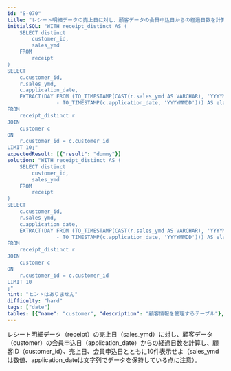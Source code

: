 ```yaml
---
id: "S-070"
title: "レシート明細データの売上日に対し、顧客データの会員申込日からの経過日数を計算し、顧客ID、売上..."
initialSQL: "WITH receipt_distinct AS (
    SELECT distinct
        customer_id,
        sales_ymd
    FROM
        receipt
)
SELECT
    c.customer_id,
    r.sales_ymd,
    c.application_date,
    EXTRACT(DAY FROM (TO_TIMESTAMP(CAST(r.sales_ymd AS VARCHAR), 'YYYYMMDD') 
                - TO_TIMESTAMP(c.application_date, 'YYYYMMDD'))) AS elapsed_days
FROM
    receipt_distinct r
JOIN
    customer c
ON
    r.customer_id = c.customer_id
LIMIT 10;"
expectedResult: [{"result": "dummy"}]
solution: "WITH receipt_distinct AS (
    SELECT distinct
        customer_id,
        sales_ymd
    FROM
        receipt
)
SELECT
    c.customer_id,
    r.sales_ymd,
    c.application_date,
    EXTRACT(DAY FROM (TO_TIMESTAMP(CAST(r.sales_ymd AS VARCHAR), 'YYYYMMDD') 
                - TO_TIMESTAMP(c.application_date, 'YYYYMMDD'))) AS elapsed_days
FROM
    receipt_distinct r
JOIN
    customer c
ON
    r.customer_id = c.customer_id
LIMIT 10
;"
hint: "ヒントはありません"
difficulty: "hard"
tags: ["date"]
tables: [{"name": "customer", "description": "顧客情報を管理するテーブル"}, {"name": "receipt", "description": "レシート明細データを管理するテーブル"}, {"name": "store", "description": "店舗情報を管理するテーブル"}, {"name": "product", "description": "商品情報を管理するテーブル"}, {"name": "category", "description": "カテゴリ情報を管理するテーブル"}]
---
```


レシート明細データ（receipt）の売上日（sales_ymd）に対し、顧客データ（customer）の会員申込日（application_date）からの経過日数を計算し、顧客ID（customer_id）、売上日、会員申込日とともに10件表示せよ（sales_ymdは数値、application_dateは文字列でデータを保持している点に注意）。